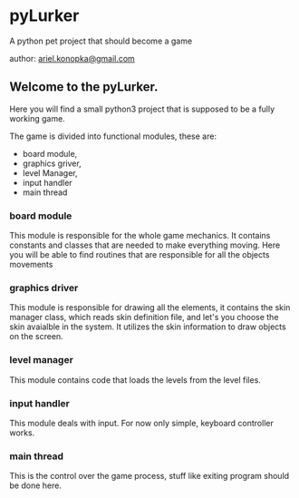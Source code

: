 # pyLurker
A python pet project that should become a game


author: ariel.konopka@gmail.com




## Welcome to the pyLurker.
Here you will find a small python3 project that is supposed to be a fully working game.


The game is divided into functional modules, these are:
* board module, 
* graphics griver, 
* level Manager,
* input handler
* main thread


### board module
This module is responsible for the whole game mechanics.
It contains constants and classes that are needed to make everything moving.
Here you will be able to find routines that are responsible for all the objects movements

### graphics driver
This module is responsible for drawing all the elements, it contains the skin manager class, 
which reads skin definition file, and let's you choose the skin avaialble in the system.
It utilizes the skin information to draw objects on the screen.

### level manager
This module contains code that loads the levels from the level files.

### input handler
This module deals with input.
For now only simple, keyboard controller works.

### main thread
This is the control over the game process, stuff like exiting program should be done here.


